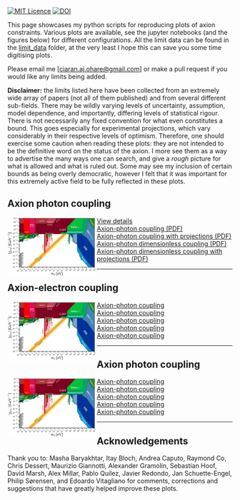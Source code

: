 [![MIT Licence](https://badges.frapsoft.com/os/mit/mit.svg?v=103)](https://opensource.org/licenses/mit-license.php)
[![DOI](https://zenodo.org/badge/DOI/10.5281/zenodo.3932430.svg)](https://doi.org/10.5281/zenodo.3932430)

This page showcases my python scripts for reproducing plots of axion constraints. Various plots are available, see the jupyter notebooks (and the figures below) for different configurations. All the limit data can be found in the [limit_data](https://github.com/cajohare/AxionLimits/raw/master/limit_data) folder, at the very least I hope this can save you some time digitising plots.

Please email me [ciaran.aj.ohare@gmail.com] or make a pull request if you would like any limits being added.

**Disclaimer:** the limits listed here have been collected from an extremely wide array of papers (not all of them published) and from several different sub-fields. There may be wildly varying levels of uncertainty, assumption, model dependence, and importantly, differing levels of statistical rigour. There is not necessarily any fixed convention for what even constitutes a bound. This goes especially for experimental projections, which vary considerably in their respective levels of optimism. Therefore, one should exercise some caution when reading these plots: they are not intended to be the definitive word on the status of the axion. I more see them as a way to advertise the many ways one can search, and give a *rough* picture for what is allowed and what is ruled out. Some may see my inclusion of certain bounds as being overly democratic, however I felt that it was important for this extremely active field to be fully reflected in these plots.

## Axion photon coupling
<img align="left" width="200" src="plots/plots_png/AxionPhoton.png">

[View details](docs/ap.md)\
[Axion-photon coupling (PDF)](https://github.com/cajohare/AxionLimits/raw/master/plots/AxionPhoton.pdf)\
[Axion-photon coupling with projections (PDF)](https://github.com/cajohare/AxionLimits/raw/master/plots/AxionPhoton.pdf)\
[Axion-photon dimensionless coupling (PDF)](https://github.com/cajohare/AxionLimits/raw/master/plots/AxionPhoton_Rescaled_NoProjections.pdf)\
[Axion-photon dimensionless coupling with projections (PDF)](https://github.com/cajohare/AxionLimits/raw/master/plots/AxionPhoton_Rescaled.pdf)

---

## Axion-electron coupling
<img align="left" width="200" src="plots/plots_png/AxionPhoton.png">

[Axion-photon coupling](docs/ap.md)\
[Axion-photon coupling](docs/ap.md)\
[Axion-photon coupling](docs/ap.md)\
[Axion-photon coupling](docs/ap.md)\
[Axion-photon coupling](docs/ap.md)

---

## Axion photon coupling
<img align="left" width="200" src="plots/plots_png/AxionPhoton.png">

[Axion-photon coupling](docs/ap.md)\
[Axion-photon coupling](docs/ap.md)\
[Axion-photon coupling](docs/ap.md)\
[Axion-photon coupling](docs/ap.md)\
[Axion-photon coupling](docs/ap.md)

---

## Acknowledgements
Thank you to: Masha Baryakhtar, Itay Bloch, Andrea Caputo, Raymond Co, Chris Dessert, Maurizio Giannotti, Alexander Gramolin, Sebastian Hoof, David Marsh, Alex Millar, Pablo Quílez, Javier Redondo, Jan Schuette-Engel, Philip Sørensen, and Edoardo Vitagliano for comments, corrections and suggestions that have greatly helped improve these plots.
